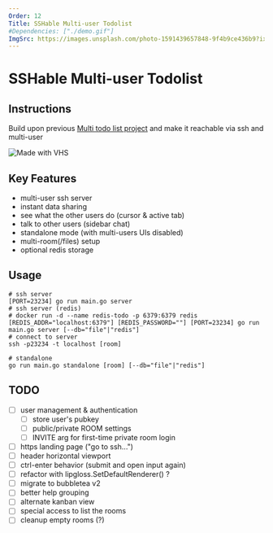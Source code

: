 ```yaml
---
Order: 12
Title: SSHable Multi-user Todolist 
#Dependencies: ["./demo.gif"]
ImgSrc: https://images.unsplash.com/photo-1591439657848-9f4b9ce436b9?ixid=M3w2NjYzMTJ8MHwxfHJhbmRvbXx8fHx8fHx8fDE3Mjk0NTI5MDF8&ixlib=rb-4.0.3
---
```


# SSHable Multi-user Todolist

## Instructions

Build upon previous [Multi todo list project](./cli-multitodolist.html)
and make it reachable via ssh and multi-user

![Made with VHS](./demo.gif)

## Key Features

- multi-user ssh server
- instant data sharing
- see what the other users do (cursor & active tab)
- talk to other users (sidebar chat)
- standalone mode (with multi-users UIs disabled)
- multi-room(/files) setup
- optional redis storage

## Usage

```shell
# ssh server
[PORT=23234] go run main.go server
# ssh server (redis)
# docker run -d --name redis-todo -p 6379:6379 redis
[REDIS_ADDR="localhost:6379"] [REDIS_PASSWORD=""] [PORT=23234] go run main.go server [--db="file"|"redis"]
# connect to server
ssh -p23234 -t localhost [room]

# standalone
go run main.go standalone [room] [--db="file"|"redis"]
```

## TODO

- [ ] user management & authentication
  - [ ] store user's pubkey
  - [ ] public/private ROOM settings
  - [ ] INVITE arg for first-time private room login
- [ ] https landing page ("go to ssh...")
- [ ] header horizontal viewport
- [ ] ctrl-enter behavior (submit and open input again)
- [ ] refactor with lipgloss.SetDefaultRenderer() ?
- [ ] migrate to bubbletea v2
- [ ] better help grouping
- [ ] alternate kanban view
- [ ] special access to list the rooms
- [ ] cleanup empty rooms (?)
